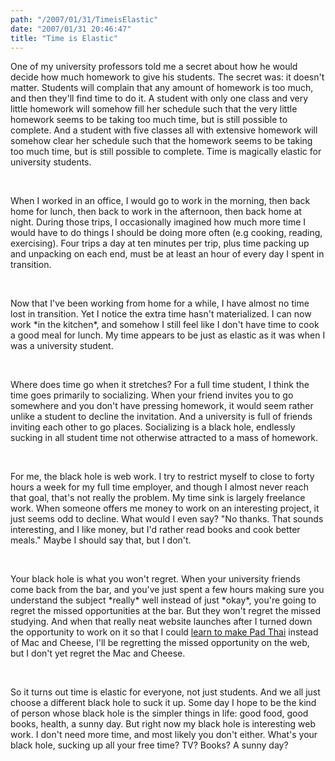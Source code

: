 ```yaml
---
path: "/2007/01/31/TimeisElastic" 
date: "2007/01/31 20:46:47" 
title: "Time is Elastic" 
---
```

<p>One of my university professors told me a secret about how he would decide how much homework to give his students. The secret was: it doesn't matter. Students will complain that any amount of homework is too much, and then they'll find time to do it. A student with only one class and very little homework will somehow fill her schedule such that the very little homework seems to be taking too much time, but is still possible to complete. And a student with five classes all with extensive homework will somehow clear her schedule such that the homework seems to be taking too much time, but is still possible to complete. Time is magically elastic for university students.</p><br><p>When I worked in an office, I would go to work in the morning, then back home for lunch, then back to work in the afternoon, then back home at night. During those trips, I occasionally imagined how much more time I would have to do things I should be doing more often (e.g cooking, reading, exercising). Four trips a day at ten minutes per trip, plus time packing up and unpacking on each end, must be at least an hour of every day I spent in transition.</p><br><p>Now that I've been working from home for a while, I have almost no time lost in transition. Yet I notice the extra time hasn't materialized. I can now work *in the kitchen*, and somehow I still feel like I don't have time to cook a good meal for lunch. My time appears to be just as elastic as it was when I was a university student.</p><br><p>Where does time go when it stretches? For a full time student, I think the time goes primarily to socializing. When your friend invites you to go somewhere and you don't have pressing homework, it would seem rather unlike a student to decline the invitation. And a university is full of friends inviting each other to go places. Socializing is a black hole, endlessly sucking in all student time not otherwise attracted to a mass of homework.</p><br><p>For me, the black hole is web work. I try to restrict myself to close to forty hours a week for my full time employer, and though I almost never reach that goal, that's not really the problem. My time sink is largely freelance work. When someone offers me money to work on an interesting project, it just seems odd to decline. What would I even say? "No thanks. That sounds interesting, and I like money, but I'd rather read books and cook better meals." Maybe I should say that, but I don't.</p><br><p>Your black hole is what you won't regret. When your university friends come back from the bar, and you've just spent a few hours making sure you understand the subject *really* well instead of just *okay*, you're going to regret the missed opportunities at the bar. But they won't regret the missed studying. And when that really neat website launches after I turned down the opportunity to work on it so that I could <a href="http://chezpim.typepad.com/blogs/2007/01/pad_thai_for_be.html">learn to make Pad Thai</a> instead of Mac and Cheese, I'll be regretting the missed opportunity on the web, but I don't yet regret the Mac and Cheese.</p><br><p>So it turns out time is elastic for everyone, not just students. And we all just choose a different black hole to suck it up. Some day I hope to be the kind of person whose black hole is the simpler things in life: good food, good books, health, a sunny day. But right now my black hole is interesting web work. I don't need more time, and most likely you don't either. What's your black hole, sucking up all your free time? TV? Books? A sunny day?</p>